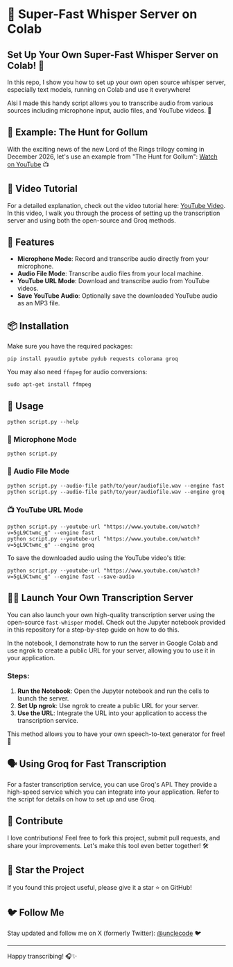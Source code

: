 # 🎤 Super-Fast Whisper Server on Colab

## Set Up Your Own Super-Fast Whisper Server on Colab! 🚀

In this repo, I show you how to set up your own open source whisper server, especially text models, running on Colab and use it everywhere!

Alsi I made this handy script allows you to transcribe audio from various sources including microphone input, audio files, and YouTube videos. 🌟

## 🎥 Example: The Hunt for Gollum

With the exciting news of the new Lord of the Rings trilogy coming in December 2026, let's use an example from "The Hunt for Gollum": [Watch on YouTube](https://www.youtube.com/watch?v=5gL9Ctwmc_g) 📺

## 🎥 Video Tutorial

For a detailed explanation, check out the video tutorial here: [YouTube Video](https://www.youtube.com/watch?v=5gL9Ctwmc_g). In this video, I walk you through the process of setting up the transcription server and using both the open-source and Groq methods.

## 🚀 Features

- **Microphone Mode**: Record and transcribe audio directly from your microphone.
- **Audio File Mode**: Transcribe audio files from your local machine.
- **YouTube URL Mode**: Download and transcribe audio from YouTube videos.
- **Save YouTube Audio**: Optionally save the downloaded YouTube audio as an MP3 file.

## 📦 Installation

Make sure you have the required packages:

```
pip install pyaudio pytube pydub requests colorama groq
```

You may also need `ffmpeg` for audio conversions:

```
sudo apt-get install ffmpeg
```

## 🔧 Usage

```
python script.py --help
```

### 🎤 Microphone Mode

```
python script.py
```

### 📁 Audio File Mode

```
python script.py --audio-file path/to/your/audiofile.wav --engine fast 
python script.py --audio-file path/to/your/audiofile.wav --engine groq 
```

### 📺 YouTube URL Mode

```
python script.py --youtube-url "https://www.youtube.com/watch?v=5gL9Ctwmc_g" --engine fast
python script.py --youtube-url "https://www.youtube.com/watch?v=5gL9Ctwmc_g" --engine groq
```

To save the downloaded audio using the YouTube video's title:

```
python script.py --youtube-url "https://www.youtube.com/watch?v=5gL9Ctwmc_g" --engine fast --save-audio 
```

## 🧑‍💻 Launch Your Own Transcription Server

You can also launch your own high-quality transcription server using the open-source `fast-whisper` model. Check out the Jupyter notebook provided in this repository for a step-by-step guide on how to do this.

In the notebook, I demonstrate how to run the server in Google Colab and use ngrok to create a public URL for your server, allowing you to use it in your application.

### Steps:
1. **Run the Notebook**: Open the Jupyter notebook and run the cells to launch the server.
2. **Set Up ngrok**: Use ngrok to create a public URL for your server.
3. **Use the URL**: Integrate the URL into your application to access the transcription service.

This method allows you to have your own speech-to-text generator for free! 🎉

## 🗣️ Using Groq for Fast Transcription

For a faster transcription service, you can use Groq's API. They provide a high-speed service which you can integrate into your application. Refer to the script for details on how to set up and use Groq.

## 📣 Contribute

I love contributions! Feel free to fork this project, submit pull requests, and share your improvements. Let's make this tool even better together! 🛠️

## 🌟 Star the Project

If you found this project useful, please give it a star ⭐ on GitHub!

## 🐦 Follow Me

Stay updated and follow me on X (formerly Twitter): [@unclecode](https://x.com/unclecode) 🐦

---

Happy transcribing! 🎧✨
